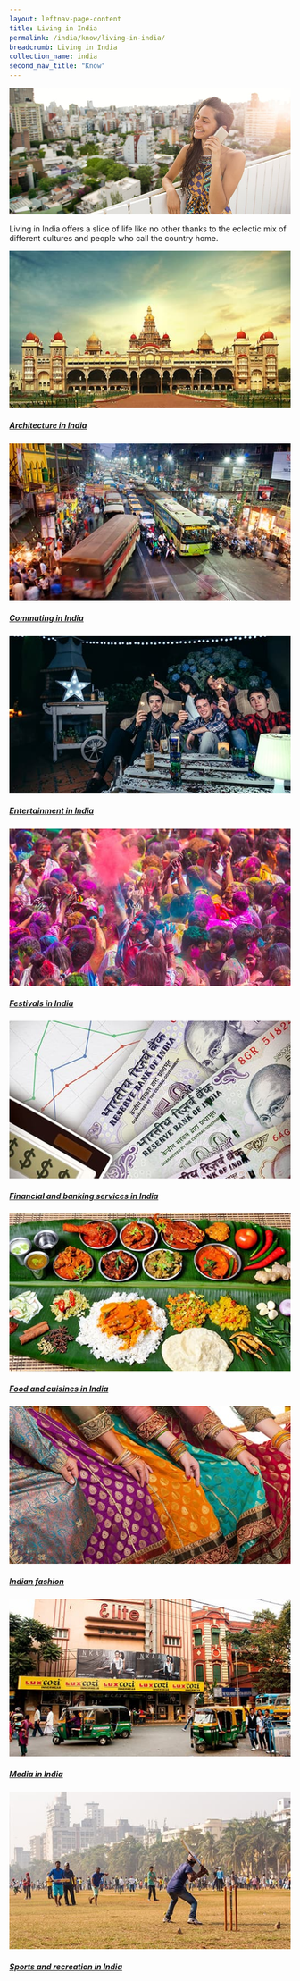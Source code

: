 ```yaml
---
layout: leftnav-page-content
title: Living in India
permalink: /india/know/living-in-india/
breadcrumb: Living in India
collection_name: india
second_nav_title: "Know"
---
```


![banner-living-in-india](\images\india-living\Living-in-India-new.jpg)

Living in India offers a slice of life like no other thanks to the eclectic mix of different cultures and people who call the country home.

<div>
	<div class="row is-multiline">
		<div class="col is-half-tablet padding--bottom--lg">
			<a href="/india/know/living-in-india/architecture-in-india/" class="project-link">
				<img src="/images/india-living/architecture-in-india-small.jpg" alt="Architecture in India" class="project-image">
			<div class="project-card">
				<div class="project-title margin--bottom--xs">
					<h5><b>Architecture in India</b></h5>
				</div>
			</div>
			</a>
		</div>
		<div class="col is-half-tablet padding--bottom--lg">
			<a href="/india/know/living-in-india/commuting-in-india/" class="project-link">
				<img src="/images/india-living/commuting-in-india-small.jpg" alt="Commuting in India" class="project-image">
			<div class="project-card">
				<div class="project-title margin--bottom--xs">
					<h5><b>Commuting in India</b></h5>
				</div>
			</div>
			</a>
		</div>
	</div>
</div>

<p><p>

<div>
	<div class="row is-multiline">
		<div class="col is-half-tablet padding--bottom--lg">
			<a href="/india/know/living-in-india/entertainment-in-india/" class="project-link">
				<img src="/images/india-living/entertainment-in-india-small.jpg" alt="Entertainment in India" class="project-image">
			<div class="project-card">
				<div class="project-title margin--bottom--xs">
					<h5><b>Entertainment in India</b></h5>
				</div>
			</div>
			</a>
		</div>
		<div class="col is-half-tablet padding--bottom--lg">
			<a href="/india/know/living-in-india/festivals-in-india/" class="project-link">
				<img src="/images/india-living/festivals-in-india-small.jpg" alt="Festivals in India" class="project-image">
			<div class="project-card">
				<div class="project-title margin--bottom--xs">
					<h5><b>Festivals in India</b></h5>
				</div>
			</div>
			</a>
		</div>
	</div>
</div>

<p><p>

<div>
	<div class="row is-multiline">
		<div class="col is-half-tablet padding--bottom--lg">
			<a href="/india/know/living-in-india/financial-banking-in-india/" class="project-link">
				<img src="/images/india-living/financial-banking-in-india-small.jpg" alt="Financial and banking services in India" class="project-image">
			<div class="project-card">
				<div class="project-title margin--bottom--xs">
					<h5><b>Financial and banking services in India</b></h5>
				</div>
			</div>
			</a>
		</div>
		<div class="col is-half-tablet padding--bottom--lg">
			<a href="/india/know/living-in-india/food-and-cuisines-in-india/" class="project-link">
				<img src="/images/india-living/food-and-cuisines-in-india-small.jpg" alt="Food and cuisines in India" class="project-image">
			<div class="project-card">
				<div class="project-title margin--bottom--xs">
					<h5><b>Food and cuisines in India</b></h5>
				</div>
			</div>
			</a>
		</div>
	</div>
</div>

<p><p>

<div>
	<div class="row is-multiline">
		<div class="col is-half-tablet padding--bottom--lg">
			<a href="/india/know/living-in-india/indian-fashion/" class="project-link">
				<img src="/images/india-living/indian-fashion-small.jpg" alt="Indian fashion" class="project-image">
			<div class="project-card">
				<div class="project-title margin--bottom--xs">
					<h5><b>Indian fashion</b></h5>
				</div>
			</div>
			</a>
		</div>
		<div class="col is-half-tablet padding--bottom--lg">
			<a href="/india/know/living-in-india/media-in-india/" class="project-link">
				<img src="/images/india-living/media-in-india-small.jpg" alt="Media in India" class="project-image">
			<div class="project-card">
				<div class="project-title margin--bottom--xs">
					<h5><b>Media in India</b></h5>
				</div>
			</div>
			</a>
		</div>
	</div>
</div>

<p><p>

<div>
	<div class="row is-multiline">
		<div class="col is-half-tablet padding--bottom--lg">
			<a href="/india/know/living-in-india/sports-and-recreation-in-india/" class="project-link">
				<img src="/images/india-living/sports-in-india-small.jpg" alt="Sports and recreation in India" class="project-image">
			<div class="project-card">
				<div class="project-title margin--bottom--xs">
					<h5><b>Sports and recreation in India</b></h5>
				</div>
			</div>
			</a>
		</div>
	</div>
</div>